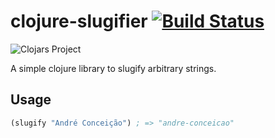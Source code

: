 # clojure-slugifier [![Build Status](https://travis-ci.org/donbonifacio/clojure-slugifier.svg)](https://travis-ci.org/donbonifacio/clojure-slugifier)
![Clojars Project](http://clojars.org/clojure-slugifier/latest-version.svg)

A simple clojure library to slugify arbitrary strings.

## Usage

``` clojure
(slugify "André Conceição") ; => "andre-conceicao"
```
